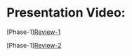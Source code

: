 # Presentation Video:
[Phase-1][Review-1](https://drive.google.com/file/d/1kescFwHJxnVGZ6HzmyU3yRITKlqdydgT/view?usp=sharing )

[Phase-1][Review-2](https://drive.google.com/file/d/1n2J9PaMTP4ymykssRO6ah_oudfEvKjMv/view?usp=drive_link)
